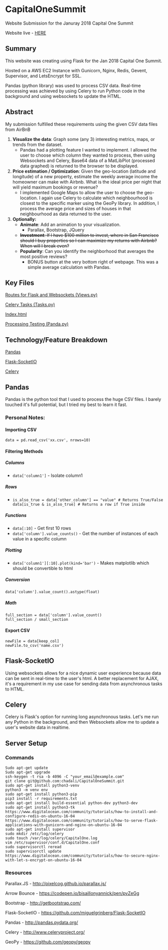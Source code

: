# CapitalOneSummit

Website Submission for the Januray 2018 Capital One Summit

Website live - [HERE](https://capitalonesummitsubmission.pw)

## Summary

This website was creating using Flask for the Jan 2018 Capital One Summit.

Hosted on a AWS EC2 Instance with Gunicorn, Nginx, Redis, Gevent, Supervisor, and LetsEncrypt for SSL.

Pandas (python library) was used to process CSV data. Real-time processing was achieved by using Celery to run Python code in the background and using websockets to update the HTML.

## Abstract

My submission fulfilled these requirements using the given CSV data files from AirBnB

1. **Visualize the data**: Graph some (any 3) interesting metrics, maps, or trends from the dataset.
   * Pandas had a plotting feature I wanted to implement. I allowed the user to choose which column they wanted to process, then using Websockets and Celery, Base64 data of a MatLibPlot (processed data graphed) is returned to the browser to be displayed.
2. **Price estimation / Optimization**: Given the geo-location (latitude and longitude) of a new property, estimate the weekly average income the homeowner can make with Airbnb. What is the ideal price per night that will yield maximum bookings or revenue?
   * I implemented Google Maps to allow the user to choose the geo-location. I again use Celery to calculate which neighbourhood is closest to the specific marker using the GeoPy library. In addition, I process the average price and sizes of houses in that neighbourhood as data returned to the user.
3. **Optionally:**
   * **Animate**: Add an animation to your visualization.
     * Parallax, Bootstrap, JQuery
   * ~~**Investment**: If I have $100 million to invest, where in San Francisco should I buy properties so I can maximize my returns with Airbnb? When will I break even?~~
   * **Popularity**: Can you identify the neighborhood that averages the most positive reviews?
     * BONUS button at the very bottom right of webpage. This was a simple average calculation with Pandas.

## Key Files

[Routes for Flask and Websockets (Views.py)](https://github.com/chadali/CapitalOneSummit/blob/master/app/views.py)

[Celery Tasks (Tasks.py)](https://github.com/chadali/CapitalOneSummit/blob/master/app/tasks.py)

[Index.html](https://github.com/chadali/CapitalOneSummit/blob/master/app/templates/index.html)

[Processing Testing (Panda.py)](https://github.com/chadali/CapitalOneSummit/blob/master/app/csv/panda.py)

## Technology/Feature Breakdown

[Pandas](#pandas)

[Flask-SocketIO](#flask-socketio)

[Celery](#celery)

## Pandas

Pandas is the python tool that I used to process the huge CSV files. I barely touched it's full potential, but I tried my best to learn it fast.

### Personal Notes:

#### Importing CSV

`data = pd.read_csv('xx.csv', nrows=10)`

#### Filtering Methods

##### Columns

* `data['column1']` - Isolate column1

##### Rows
*   ```is_true = data['column'] == "value" # Returns True/False
    is_also_true = data['other_column'] == "value" # Returns True/False
    data[is_true & is_also_true] # Returns a row if True inside
    ```

##### Functions
* `data[:10]` - Get first 10 rows
* `data['column'].value_counts()` - Get the number of instances of each value in a specific column

##### Plotting
* `data['column1'][:10].plot(kind='bar')` - Makes matplotlib which should be convertible to html

##### Conversion
`data['column'].value_count().astype(float)`

##### Math
```small_section = data[data['column'] == "value"].value_count()
full_section = data['column'].value_count()
full_section / small_section
```

#### Export CSV
```keep_col = ['KeepThis1', 'KeepThis2']
newFile = data[keep_col]
newFile.to_csv('name.csv')
```

## Flask-SocketIO

Using websockets allows for a nice dynamic user experience because data can be sent in real-time to the user's html. A better replacement for AJAX, it's a requirement in my use case for sending data from asynchronous tasks to HTML.

## Celery

Celery is Flask's option for running long asynchronous tasks. Let's me run any Python in the background, and then Websockets allow me to update a user's website data in realtime.

## Server Setup

### Commands

``` 
Sudo apt-get update
Sudo apt-get upgrade
ssh-keygen -t rsa -b 4096 -C "your_email@example.com"
git clone git@github.com:chadali/CapitalOneSummit.git
sudo apt-get install python3-venv
python3 -m venv env
sudo apt-get install python3-pip
pip3 install -r requirements.txt
sudo apt-get install build-essential python-dev python3-dev
sudo apt-get install python3-tk
https://www.digitalocean.com/community/tutorials/how-to-install-and-configure-redis-on-ubuntu-16-04
https://www.digitalocean.com/community/tutorials/how-to-serve-flask-applications-with-gunicorn-and-nginx-on-ubuntu-16-04
sudo apt-get install supervisor
sudo mkdir /etc/log/celery
sudo touch /var/log/celery/CapitalOne.log
vim /etc/supervisor/conf.d/CapitalOne.conf
sudo supervisorctl reread
sudo supervisorctl update
https://www.digitalocean.com/community/tutorials/how-to-secure-nginx-with-let-s-encrypt-on-ubuntu-16-04
```

### Resources

Parallax.JS - http://pixelcog.github.io/parallax.js/

Arrow Bounce - https://codepen.io/bisaillonyannick/pen/pvZeGg

Bootstrap - http://getbootstrap.com/

Flask-SocketIO - https://github.com/miguelgrinberg/Flask-SocketIO

Pandas - http://pandas.pydata.org/

Celery - http://www.celeryproject.org/

GeoPy - https://github.com/geopy/geopy
